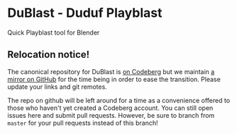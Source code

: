# DuBlast - Duduf Playblast

Quick Playblast tool for Blender

## Relocation notice!

The canonical repository for DuBlast is [on
Codeberg](https://codeberg.org/RxLaboratory/DuBlast) but we maintain [a
mirror on GitHub](https://github.com/RxLaboratory/DuBlast/tree/master) for the
time being in order to ease the transition. Please update your links
and git remotes.

The repo on github will be left around for a time as a convenience
offered to those who haven't yet created a Codeberg account. You can
still open issues here and submit pull requests. However, be sure to
branch from `master` for your pull requests instead of this branch!
